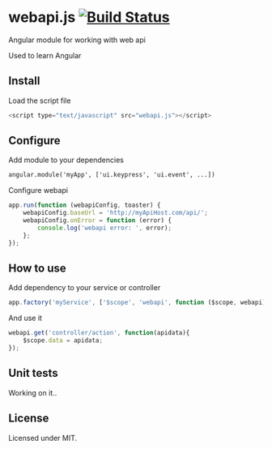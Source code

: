 # webapi.js [![Build Status](https://travis-ci.org/jabiel/webapi.js.svg)](https://travis-ci.org/jabiel/webapi.js)

Angular module for working with web api

Used to learn Angular 

## Install
Load the script file

```javascript
<script type="text/javascript" src="webapi.js"></script>
```

## Configure
Add module to your dependencies
```html
angular.module('myApp', ['ui.keypress', 'ui.event', ...])
```

Configure webapi

```javascript
app.run(function (webapiConfig, toaster) {
	webapiConfig.baseUrl = 'http://myApiHost.com/api/';
	webapiConfig.onError = function (error) {
		console.log('webapi error: ', error);
	};
});
```

## How to use

Add dependency to your service or controller

```javascript
app.factory('myService', ['$scope', 'webapi', function ($scope, webapi) {
```

And use it

```javascript
webapi.get('controller/action', function(apidata){
	$scope.data = apidata;
});
```



## Unit tests
Working on it..


## License

Licensed under MIT.